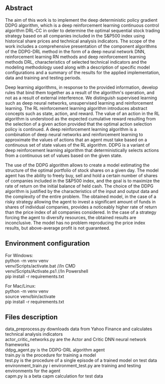 ## Abstract
The aim of this work is to implement the deep deterministic policy gradient DDPG algorithm, which is a deep reinforcement learning continuous control algorithm DRL-CC in order to determine the optimal sequential stock trading strategy based on all companies included in the S&P500 index using historical share prices and technical analysis indicators. The scope of the work includes a comprehensive presentation of the component algorithms of the DDPG-DRL method in the form of a deep neural network DNN, reinforcement learning RN methods and deep reinforcement learning methods DRL, characteristics of selected technical indicators and the modeling methodology used along with a description of specific model configurations and a summary of the results for the applied implementation, data and training and testing periods.  
  
Deep learning algorithms, in response to the provided information, develop rules that bind them together as a result of the algorithm's operation, and not as a result of external interference. We distinguish supervised learning such as deep neural networks, unsupervised learning and reinforcement learning. The RL reinforcement learning algorithm introduces abstract concepts such as state, action, and reward. The value of an action in the RL algorithm is understood as the expected cumulative reward resulting from the selection of a given action provided that the optimal action selection policy is continued. A deep reinforcement learning algorithm is a combination of deep neural networks and reinforcement learning to approximate the values of actions that an agent must take based on a continuous set of state values of the RL algorithm. DDPG is a variant of deep reinforcement learning algorithm that deterministically selects actions from a continuous set of values based on the given state.
  
The use of the DDPG algorithm allows to create a model estimating the structure of the optimal portfolio of stock shares on a given day. The model agent has the ability to freely buy, sell and hold a certain number of shares of companies included in the S&P500 index, and the goal is to maximize the rate of return on the initial balance of held cash. The choice of the DDPG algorithm is justified by the characteristics of the input and output data and the complexity of the entire problem. The obtained model, in the case of a risky strategy allowing the agent to invest a significant amount of funds in shares of individual companies, provides a noticeably higher rate of return than the price index of all companies considered. In the case of a strategy forcing the agent to diversify resources, the obtained results are inconclusive. The model has no problem reproducing the price index results, but above-average profit is not guaranteed.

## Environment configuration

For Windows:  
python -m venv venv  
venv/Scripts/activate.bat //In CMD  
venv/Scripts/Activate.ps1 //In Powershell  
pip install -r requirements.txt  
  
For Mac/Linux:  
python -m venv venv  
source venv/bin/activate  
pip install -r requirements.txt  


## Files description

data_preprocess.py downloads data from Yahoo Finance and calculates technical analysis indicators  
actor_critic_networks.py are the Actor and Critic DNN neural network frameworks  
ddpg_agent.py is the DDPG-DRL algorithm agent  
train.py is the procedure for training a model  
test.py is the procedure of a single episode of a trained model on test data  
environment_train.py i environment_test.py are training and testing environments for the agent  
capm.py is a beta capm calculation for test data
